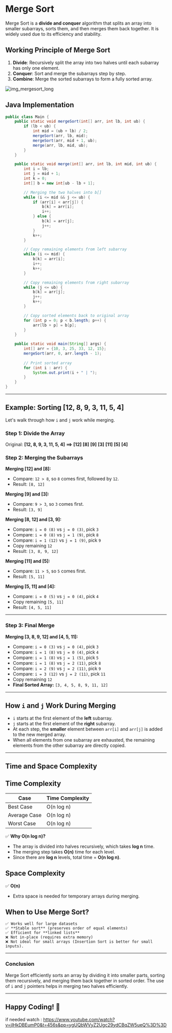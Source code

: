 # Merge Sort
Merge Sort is a **divide and conquer** algorithm that splits an array into smaller subarrays, sorts them, and then merges them back together. It is widely used due to its efficiency and stability.

## Working Principle of Merge Sort
1.  **Divide**: Recursively split the array into two halves until each subarray has only one element.
2.  **Conquer**: Sort and merge the subarrays step by step.
3.  **Combine**: Merge the sorted subarrays to form a fully sorted array.

![img_mergesort_long](https://github.com/user-attachments/assets/8bc97200-973e-4504-b9e2-013e6459728a)

## Java Implementation 

```Java 
public class Main {
    public static void mergeSort(int[] arr, int lb, int ub) {
        if (lb < ub) {
            int mid = (ub + lb) / 2;
            mergeSort(arr, lb, mid);
            mergeSort(arr, mid + 1, ub);
            merge(arr, lb, mid, ub);
        }
    }

    public static void merge(int[] arr, int lb, int mid, int ub) {
        int i = lb;
        int j = mid + 1;
        int k = 0;
        int[] b = new int[ub - lb + 1];

        // Merging the two halves into b[]
        while (i <= mid && j <= ub) {
            if (arr[i] < arr[j]) {
                b[k] = arr[i];
                i++;
            } else {
                b[k] = arr[j];
                j++;
            }
            k++;
        }

        // Copy remaining elements from left subarray
        while (i <= mid) {
            b[k] = arr[i];
            i++;
            k++;
        }

        // Copy remaining elements from right subarray
        while (j <= ub) {
            b[k] = arr[j];
            j++;
            k++;
        }

        // Copy sorted elements back to original array
        for (int p = 0; p < b.length; p++) {
            arr[lb + p] = b[p];
        }
    }

    public static void main(String[] args) {
        int[] arr = {10, 3, 25, 33, 12, 15};
        mergeSort(arr, 0, arr.length - 1);
        
        // Print sorted array
        for (int i : arr) {
            System.out.print(i + " | ");
        }
    }
}
```


---
## **Example: Sorting [12, 8, 9, 3, 11, 5, 4]**
Let's walk through how `i` and `j` work while merging.

### **Step 1: Divide the Array**
Original: **[12, 8, 9, 3, 11, 5, 4]** **==>** **[12]** **[8]** **[9]** **[3]**  **[11]**  **[5]**  **[4]**
  
### **Step 2: Merging the Subarrays**
**Merging [12] and [8]:**  
- Compare: `12 > 8`, so `8` comes first, followed by `12`.  
- Result: `[8, 12]`  

**Merging [9] and [3]:**  
- Compare: `9 > 3`, so `3` comes first.  
- Result: `[3, 9]`  

**Merging [8, 12] and [3, 9]:**  
- Compare: `i = 0 (8)` vs `j = 0 (3)`, pick `3`  
- Compare: `i = 0 (8)` vs `j = 1 (9)`, pick `8`  
- Compare: `i = 1 (12)` vs `j = 1 (9)`, pick `9`  
- Copy remaining `12`  
- Result: `[3, 8, 9, 12]`  

**Merging [11] and [5]:**  
- Compare: `11 > 5`, so `5` comes first.  
- Result: `[5, 11]`  

**Merging [5, 11] and [4]:**  
- Compare: `i = 0 (5)` vs `j = 0 (4)`, pick `4`  
- Copy remaining `[5, 11]`  
- Result: `[4, 5, 11]`  

---

### **Step 3: Final Merge**
**Merging [3, 8, 9, 12] and [4, 5, 11]:**  
- Compare: `i = 0 (3)` vs `j = 0 (4)`, pick `3`  
- Compare: `i = 1 (8)` vs `j = 0 (4)`, pick `4`  
- Compare: `i = 1 (8)` vs `j = 1 (5)`, pick `5`  
- Compare: `i = 1 (8)` vs `j = 2 (11)`, pick `8`  
- Compare: `i = 2 (9)` vs `j = 2 (11)`, pick `9`  
- Compare: `i = 3 (12)` vs `j = 2 (11)`, pick `11`  
- Copy remaining `12`  
- **Final Sorted Array:** `[3, 4, 5, 8, 9, 11, 12]`  

---

## **How `i` and `j` Work During Merging**
- `i` starts at the first element of the **left** subarray.
- `j` starts at the first element of the **right** subarray.
- At each step, the **smaller** element between `arr[i]` and `arr[j]` is added to the new merged array.
- When all elements from one subarray are exhausted, the remaining elements from the other subarray are directly copied.

---

## Time and Space Complexity

## Time Complexity
| Case         | Time Complexity |
|-------------|----------------|
| Best Case   | O(n log n)      |
| Average Case | O(n log n)      |
| Worst Case  | O(n log n)      |

✅ **Why O(n log n)?**
- The array is divided into halves recursively, which takes **log n** time.
- The merging step takes **O(n)** time for each level.
- Since there are **log n** levels, total time = **O(n log n)**.

## Space Complexity
✅ **O(n)**
- Extra space is needed for temporary arrays during merging.

## **When to Use Merge Sort?**
    ✅ Works well for large datasets  
    ✅ **Stable sort** (preserves order of equal elements)  
    ✅ Efficient for **linked lists**  
    ❌ Not in-place (requires extra memory)  
    ❌ Not ideal for small arrays (Insertion Sort is better for small inputs).
---

### **Conclusion**
Merge Sort efficiently sorts an array by dividing it into smaller parts, sorting them recursively, and merging them back together in sorted order. The use of `i` and `j` pointers helps in merging two halves efficiently.

---
**Happy Coding! 🚀**
---
if needed watch : https://www.youtube.com/watch?v=jlHkDBEumP0&t=456s&pp=ygUQbWVyZ2Ugc29ydCBqZW5ueQ%3D%3D
